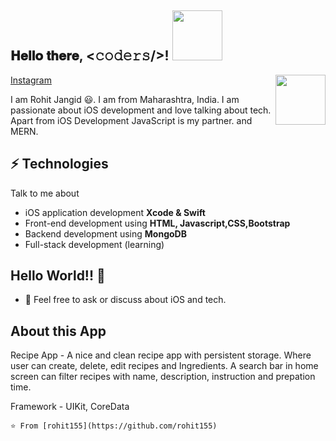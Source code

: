 <h2> 𝐇𝐞𝐥𝐥𝐨 𝐭𝐡𝐞𝐫𝐞, <𝚌𝚘𝚍𝚎𝚛𝚜/>! <img src='https://media.giphy.com/media/bcKmIWkUMCjVm/giphy.gif' width="80px"></h2>

<img align='right' src='https://media.giphy.com/media/du3J3cXyzhj75IOgvA/giphy.gif' width='80px"'>

[Instagram](https://instagram.com/code_with_rohit?igshid=71vfqs608pnw)

I am Rohit Jangid 😃. I am from Maharashtra, India. I am passionate about iOS development and love talking about tech. Apart from iOS Development JavaScript is my partner. and MERN.
## ⚡ Technologies
Talk to me about
- iOS application development **Xcode & Swift**
- Front-end development using **HTML, Javascript,CSS,Bootstrap**
- Backend development using **MongoDB**
- Full-stack development (learning)

## Hello World!! 🤔
- 💬 Feel free to ask or discuss about iOS and tech.

## About this App

Recipe App - A nice and clean recipe app with persistent storage. Where user can create, delete, edit recipes and Ingredients.
A search bar in home screen can filter recipes with name, description, instruction and prepation time.

Framework - UIKit, CoreData


```⭐️ From [rohit155](https://github.com/rohit155)```


